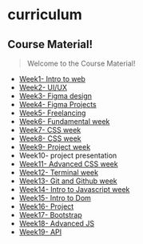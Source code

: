 # curriculum


## Course Material!

  

> Welcome to the Course Material!
 - [Week1- Intro to web ](/course-material/Week1)
 - [Week2- UI/UX](/course-material/Week2)
 - [Week3- Figma design](/course-material/Week3)
 - [Week4- Figma Projects](/course-material/Week4)
 - [Week5- Freelancing](/course-material/Week5)
 - [Week6- Fundamental week](/course-material/Week6)
 - [Week7- CSS week](/course-material/Week7)
- [Week8- CSS week](/course-material/Week8)
 - [Week9- Project  week](/course-material/Week9)
 - Week10- project presentation
 - [Week11- Advanced CSS week](/course-material/Week11)
- [Week12- Terminal week](/course-material/Week12)
- [Week13- Git and Github week](/course-material/Week13)
- [Week14- Intro to Javascript week](/course-material/Week14)
- [Week15- Intro to Dom ](/course-material/Week15/)
- [Week16- Project ](/course-material/Week16/)
- [Week17- Bootstrap ](/course-material/Week17/)
- [Week18- Advanced JS  ](/course-material/Week18/)
- [Week19- API ](/course-material/Week19/)

  

